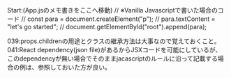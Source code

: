 Start:(App.jsのメモ書きをここへ移動)
// ※Vanilla Javascriptで書いた場合のコード
// const para = document.createElement("p");
// para.textContent = "let's go started";
// document.getElementById("root").append(para);


039:props.childrenの用途とクラスの継承方法は大事なので覚えておくこと。
041:React dependency(json file)があるからJSXコードを可能にしているが、このdependencyが無い場合でそのままjacascriptのルールに沿って記載する場合の例は、参照しておいた方が良い。

